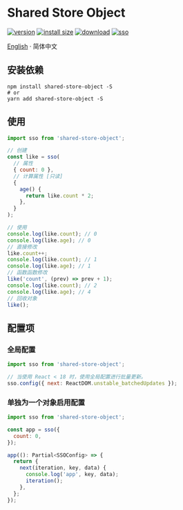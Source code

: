 # Shared Store Object

[![version][version-tag]][npm-url]
[![install size][size-tag]][size-url]
[![download][download-tag]][npm-url]
[![sso][install-tag]][npm-url]

[npm-url]: https://npmjs.org/package/shared-store-object
[install-tag]: https://nodei.co/npm/shared-store-object.png
[version-tag]: https://img.shields.io/npm/v/shared-store-object/latest.svg?logo=npm
[size-tag]: https://packagephobia.com/badge?p=shared-store-object@latest
[size-url]: https://packagephobia.com/result?p=shared-store-object@latest
[download-tag]: https://img.shields.io/npm/dm/shared-store-object.svg?logo=docusign

[English](README.md) · 简体中文

## 安装依赖

```shell
npm install shared-store-object -S
# or
yarn add shared-store-object -S
```

## 使用

```js
import sso from 'shared-store-object';

// 创建
const like = sso(
  // 属性
  { count: 0 },
  // 计算属性 [只读]
  {
    age() {
      return like.count * 2;
    },
  }
);

// 使用
console.log(like.count); // 0
console.log(like.age); // 0
// 直接修改
like.count++;
console.log(like.count); // 1
console.log(like.age); // 1
// 函数函数修改
like('count', (prev) => prev + 1);
console.log(like.count); // 2
console.log(like.age); // 4
// 回收对象
like();
```

## 配置项

### 全局配置

```js
import sso from 'shared-store-object';

// 当使用 React < 18 时，使用全局配置进行批量更新。
sso.config({ next: ReactDOM.unstable_batchedUpdates });
```

### 单独为一个对象启用配置

```js
import sso from 'shared-store-object';

const app = sso({
  count: 0,
});

app((): Partial<SSOConfig> => {
  return {
    next(iteration, key, data) {
      console.log('app', key, data);
      iteration();
    },
  };
});
```
